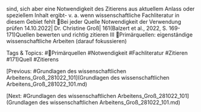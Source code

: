 sind, sich aber eine Notwendigkeit des Zitierens aus aktuellem Anlass oder speziellem Inhalt 
ergibt- v. a. wenn wissenschaftliche Fachliteratur in diesem Gebiet fehlt
Bei jeder Quelle Notwendigkeit der Verwendung prüfen
14.10.2022| Dr. Christine Groß| 161(Balzert et al., 2022, S. 169-171)Quellen bewerten und richtig zitieren III
Primärquellen: eigenständige wissenschaftliche Arbeiten (darauf fokussieren)

   Tags & Topics:
   #Primärquellen
   #Notwendigkeit
   #Fachliteratur
   #Zitieren
   #171)Quell
   #Zitierens

[Previous: #Grundlagen des wissenschaftlichen Arbeitens_Groß_281022_101](Grundlagen des wissenschaftlichen Arbeitens_Groß_281022_101.md)

[Next: #Grundlagen des wissenschaftlichen Arbeitens_Groß_281022_101](Grundlagen des wissenschaftlichen Arbeitens_Groß_281022_101.md)